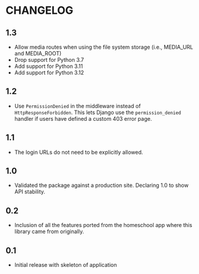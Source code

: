 # CHANGELOG

## 1.3

* Allow media routes when using the file system storage (i.e., MEDIA_URL and MEDIA_ROOT)
* Drop support for Python 3.7
* Add support for Python 3.11
* Add support for Python 3.12

## 1.2

* Use `PermissionDenied` in the middleware
  instead of `HttpResponseForbidden`.
  This lets Django use the `permission_denied` handler
  if users have defined a custom 403 error page.

## 1.1

* The login URLs do not need to be explicitly allowed.

## 1.0

* Validated the package against a production site.
  Declaring 1.0 to show API stability.

## 0.2

* Inclusion of all the features ported from the homeschool app
  where this library came from originally.

## 0.1

* Initial release with skeleton of application
